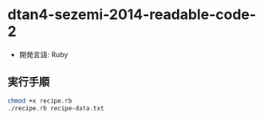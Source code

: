 # dtan4-sezemi-2014-readable-code-2
* 開発言語: Ruby

## 実行手順

```sh
chmod +x recipe.rb
./recipe.rb recipe-data.txt
```
